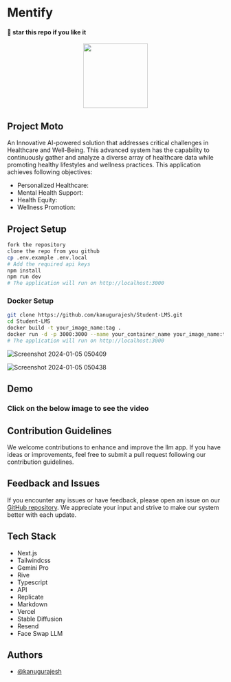 # Mentify

#### 🌟 star this repo if you like it

<div align=center>
  <img src="https://github.com/kanugurajesh/Mentify/assets/77529419/ee204ef3-64de-44fa-85ab-3764c4196b03" width=150 height=150>
</div>

## Project Moto
An Innovative AI-powered solution that addresses critical challenges in Healthcare and Well-Being. This advanced system has the capability to continuously gather and analyze a diverse array of healthcare data while promoting healthy lifestyles and wellness practices. This application achieves following objectives:

- Personalized Healthcare:
- Mental Health Support:
- Health Equity:
- Wellness Promotion:

## Project Setup

```bash
fork the repository
clone the repo from you github
cp .env.example .env.local
# Add the required api keys
npm install
npm run dev
# The application will run on http://localhost:3000
```

### Docker Setup

```bash
git clone https://github.com/kanugurajesh/Student-LMS.git
cd Student-LMS
docker build -t your_image_name:tag .
docker run -d -p 3000:3000 --name your_container_name your_image_name:tag
# The application will run on http://localhost:3000
```

![Screenshot 2024-01-05 050409](https://github.com/kanugurajesh/Career-Guide/assets/120458029/bf3c4afc-7515-4725-9796-8cf737ba4a86)

![Screenshot 2024-01-05 050438](https://github.com/kanugurajesh/Career-Guide/assets/120458029/5243d8b0-4f9d-47d8-a36f-7f467ebb6dfb)

## Demo
### Click on the below image to see the video

## Contribution Guidelines

We welcome contributions to enhance and improve the llm app. If you have ideas or improvements, feel free to submit a pull request following our contribution guidelines.

## Feedback and Issues

If you encounter any issues or have feedback, please open an issue on our [GitHub repository](https://github.com/kanugurajesh/Student-LMS/issues). We appreciate your input and strive to make our system better with each update.

## Tech Stack

- Next.js
- Tailwindcss
- Gemini Pro
- Rive
- Typescript
- API
- Replicate
- Markdown
- Vercel
- Stable Diffusion
- Resend
- Face Swap LLM

## Authors

- [@kanugurajesh](https://github.com/kanugurajesh)
